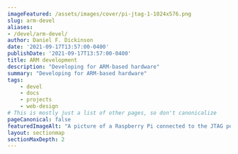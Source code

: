 ```yaml
---
imageFeatured: /assets/images/cover/pi-jtag-1-1024x576.png
slug: arm-devel
aliases:
- /devel/arm-devel/
author: Daniel F. Dickinson
date: '2021-09-17T13:57:00-0400'
publishDate: '2021-09-17T13:57:00-0400'
title: ARM development
description: "Developing for ARM-based hardware"
summary: "Developing for ARM-based hardware"
tags:
    - devel
    - docs
    - projects
    - web-design
# This is mostly just a list of other pages, so don't canonicalize
pageCanonical: false
featuredImageAlt: "A picture of a Raspberry Pi connected to the JTAG port of Netgear router, with special effects added"
layout: sectionmap
sectionMaxDepth: 2
---
```


